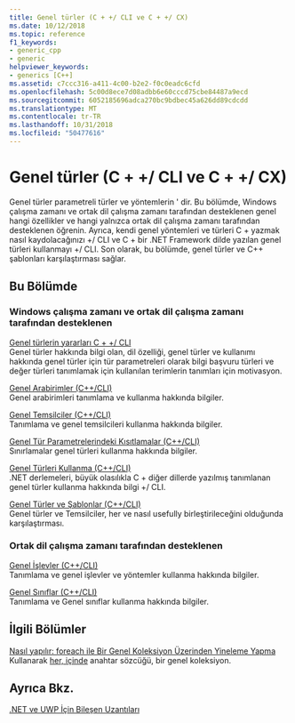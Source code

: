 ```yaml
---
title: Genel türler (C + +/ CLI ve C + +/ CX)
ms.date: 10/12/2018
ms.topic: reference
f1_keywords:
- generic_cpp
- generic
helpviewer_keywords:
- generics [C++]
ms.assetid: c7ccc316-a411-4c00-b2e2-f0c0eadc6cfd
ms.openlocfilehash: 5c00d8ece7d08adbb6e60cccd75cbe84487a9ecd
ms.sourcegitcommit: 6052185696adca270bc9bdbec45a626dd89cdcdd
ms.translationtype: MT
ms.contentlocale: tr-TR
ms.lasthandoff: 10/31/2018
ms.locfileid: "50477616"
---
```

# <a name="generics--ccli-and-ccx"></a>Genel türler (C + +/ CLI ve C + +/ CX)

Genel türler parametreli türler ve yöntemlerin ' dir. Bu bölümde, Windows çalışma zamanı ve ortak dil çalışma zamanı tarafından desteklenen genel hangi özellikler ve hangi yalnızca ortak dil çalışma zamanı tarafından desteklenen öğrenin. Ayrıca, kendi genel yöntemleri ve türleri C + yazmak nasıl kaydolacağınızı +/ CLI ve C + bir .NET Framework dilde yazılan genel türleri kullanmayı +/ CLI. Son olarak, bu bölümde, genel türler ve C++ şablonları karşılaştırması sağlar.

## <a name="in-this-section"></a>Bu Bölümde

### <a name="supported-by-the-windows-runtime-and-the-common-language-runtime"></a>Windows çalışma zamanı ve ortak dil çalışma zamanı tarafından desteklenen

[Genel türlerin yararları C + +/ CLI](../windows/overview-of-generics-in-visual-cpp.md)<br/>
Genel türler hakkında bilgi olan, dil özelliği, genel türler ve kullanımı hakkında genel türler için tür parametreleri olarak bilgi başvuru türleri ve değer türleri tanımlamak için kullanılan terimlerin tanımları için motivasyon.

[Genel Arabirimler (C++/CLI)](../windows/generic-interfaces-visual-cpp.md)<br/>
Genel arabirimleri tanımlama ve kullanma hakkında bilgiler.

[Genel Temsilciler (C++/CLI)](../windows/generic-delegates-visual-cpp.md)<br/>
Tanımlama ve genel temsilcileri kullanma hakkında bilgiler.

[Genel Tür Parametrelerindeki Kısıtlamalar (C++/CLI)](../windows/constraints-on-generic-type-parameters-cpp-cli.md)<br/>
Sınırlamalar genel türleri kullanma hakkında bilgiler.

[Genel Türleri Kullanma (C++/CLI)](../windows/consuming-generics-cpp-cli.md)<br/>
.NET derlemeleri, büyük olasılıkla C + diğer dillerde yazılmış tanımlanan genel türler kullanma hakkında bilgi +/ CLI.

[Genel Türler ve Şablonlar (C++/CLI)](../windows/generics-and-templates-visual-cpp.md)<br/>
Genel türler ve Temsilciler, her ve nasıl usefully birleştirileceğini olduğunda karşılaştırması.

### <a name="supported-by-the-common-language-runtime"></a>Ortak dil çalışma zamanı tarafından desteklenen

[Genel İşlevler (C++/CLI)](../windows/generic-functions-cpp-cli.md)<br/>
Tanımlama ve genel işlevler ve yöntemler kullanma hakkında bilgiler.

[Genel Sınıflar (C++/CLI)](../windows/generic-classes-cpp-cli.md)<br/>
Tanımlama ve Genel sınıflar kullanma hakkında bilgiler.

## <a name="related-sections"></a>İlgili Bölümler

[Nasıl yapılır: foreach ile Bir Genel Koleksiyon Üzerinden Yineleme Yapma](../dotnet/how-to-iterate-over-a-generic-collection-with-for-each.md)<br/>
Kullanarak [her, içinde](../dotnet/for-each-in.md) anahtar sözcüğü, bir genel koleksiyon.

## <a name="see-also"></a>Ayrıca Bkz.

[.NET ve UWP İçin Bileşen Uzantıları](../windows/component-extensions-for-runtime-platforms.md)